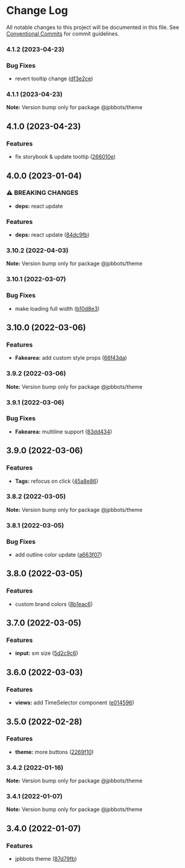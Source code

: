 # Change Log

All notable changes to this project will be documented in this file.
See [Conventional Commits](https://conventionalcommits.org) for commit guidelines.

### 4.1.2 (2023-04-23)


### Bug Fixes

* revert tooltip change ([df3e2ce](https://github.com/JPBBots/theme/commit/df3e2cec2dd98e534915814c49db253bedd47a0d))



### 4.1.1 (2023-04-23)

**Note:** Version bump only for package @jpbbots/theme





## 4.1.0 (2023-04-23)


### Features

* fix storybook & update tooltip ([266010e](https://github.com/JPBBots/theme/commit/266010ee4103e73a39646f1831d106a36b6774f6))



## 4.0.0 (2023-01-04)


### ⚠ BREAKING CHANGES

* **deps:** react update

### Features

* **deps:** react update ([84dc9fb](https://github.com/JPBBots/theme/commit/84dc9fb0410d07010550354e14f94caafd917fe0))



### 3.10.2 (2022-04-03)

**Note:** Version bump only for package @jpbbots/theme





### 3.10.1 (2022-03-07)


### Bug Fixes

* make loading full width ([b10d8e3](https://github.com/JPBBots/theme/commit/b10d8e306a244897b99baba1e532da69ecbb3e71))



## 3.10.0 (2022-03-06)


### Features

* **Fakearea:** add custom style props ([66f43da](https://github.com/JPBBots/theme/commit/66f43da301f5e38f9a49d9e31911fd1e913bd641))



### 3.9.2 (2022-03-06)

**Note:** Version bump only for package @jpbbots/theme





### 3.9.1 (2022-03-06)


### Bug Fixes

* **Fakearea:** multiline support ([83dd434](https://github.com/JPBBots/theme/commit/83dd43478b49e66afbf8768a415c4496bc8ef181))



## 3.9.0 (2022-03-06)


### Features

* **Tags:** refocus on click ([45a8e86](https://github.com/JPBBots/theme/commit/45a8e86ad3631a6c37dd3c505e1f5f01c14591e4))



### 3.8.2 (2022-03-05)

**Note:** Version bump only for package @jpbbots/theme





### 3.8.1 (2022-03-05)


### Bug Fixes

* add outline color update ([a663f07](https://github.com/JPBBots/theme/commit/a663f0782f72ab5401d6be86103e2ca02fcab410))



## 3.8.0 (2022-03-05)


### Features

* custom brand colors ([8b1eac6](https://github.com/JPBBots/theme/commit/8b1eac63dcee376d791a9a3421cae96076fce630))



## 3.7.0 (2022-03-05)


### Features

* **input:** sm size ([5d2c9c6](https://github.com/JPBBots/theme/commit/5d2c9c6d7d55cb92472e399f519d1f39761eef17))



## 3.6.0 (2022-03-03)


### Features

* **views:** add TimeSelector component ([e014596](https://github.com/JPBBots/theme/commit/e014596a1a73419c7810950ba6bfabedfe78a04a))



## 3.5.0 (2022-02-28)


### Features

* **theme:** more buttons ([2269f10](https://github.com/JPBBots/theme/commit/2269f1050773dd57627f9e434320753b412baab9))



### 3.4.2 (2022-01-16)

**Note:** Version bump only for package @jpbbots/theme





### 3.4.1 (2022-01-07)

**Note:** Version bump only for package @jpbbots/theme





## 3.4.0 (2022-01-07)


### Features

* jpbbots theme ([87d79fb](https://github.com/JPBBots/theme/commit/87d79fb1245b4ad7496a40f5807983e843ca5c70))
